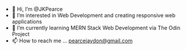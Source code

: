 - 👋 Hi, I’m @JKPearce
- 👀 I’m interested in Web Development and creating responsive web applications
- 🌱 I’m currently learning MERN Stack Web Development via The Odin Project
- 📫 How to reach me ... pearcejaydon@gmail.com

<!---
JKPearce/JKPearce is a ✨ special ✨ repository because its `README.md` (this file) appears on your GitHub profile.
You can click the Preview link to take a look at your changes.
--->
